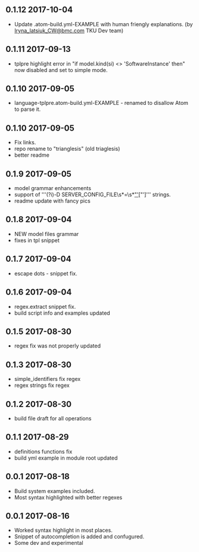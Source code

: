 ## 0.1.12 2017-10-04
- Update .atom-build.yml-EXAMPLE with human friengly explanations. (by Iryna_Iatsiuk_CW@bmc.com TKU Dev team)

## 0.1.11 2017-09-13
- tplpre highlight error in "if model.kind(si) <> 'SoftwareInstance' then" now disabled and set to simple mode.

## 0.1.10 2017-09-05
- language-tplpre\.atom-build.yml-EXAMPLE - renamed to disallow Atom to parse it.

## 0.1.10 2017-09-05
- Fix links.
- repo rename to "trianglesis" (old triaglesis)
- better readme

## 0.1.9 2017-09-05
- model grammar enhancements
- support of '''(?i)-D SERVER_CONFIG_FILE\s*=\s*[\"\'](.*?)[\"\']''' strings.
- readme update with fancy pics

## 0.1.8 2017-09-04
- NEW model files grammar
- fixes in tpl snippet

## 0.1.7 2017-09-04
- escape dots -  snippet fix.

## 0.1.6 2017-09-04
- regex.extract snippet fix.
- build script info and examples updated

## 0.1.5 2017-08-30
- regex fix was not properly updated

## 0.1.3 2017-08-30
- simple_identifiers fix regex
- regex strings fix regex

## 0.1.2 2017-08-30
- build file draft for all operations

## 0.1.1 2017-08-29
- definitions functions fix
- build yml example in module root updated

## 0.0.1 2017-08-18
- Build system examples included.
- Most syntax highlighted with better regexes

## 0.0.1 2017-08-16
- Worked syntax highlight in most places.
- Snippet of autocompletion is added and confugured.
- Some dev and experimental
